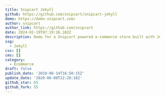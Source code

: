 ```yaml
---
title: Snipcart Jekyll
github: https://github.com/snipcart/snipcart-jekyll
demo: https://demo.snipcart.com/
author: snipcart
author_link: https://github.com/snipcart
date: 2024-02-19T07:19:16.102Z
description: Demo for a Snipcart powered e-commerce store built with Jekyll
ssg:
  - Jekyll
css: []
cms: []
category:
  - Ecommerce
draft: false
publish_date: '2019-08-14T16:50:15Z'
update_date: '2020-06-08T22:28:18Z'
github_star: 65
github_fork: 55
---
```

